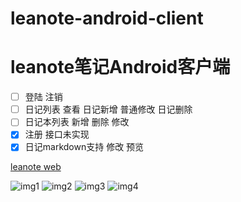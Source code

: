 # leanote-android-client
# leanote笔记Android客户端

- [ ] 登陆 注销
- [ ] 日记列表 查看 日记新增 普通修改 日记删除 
- [ ] 日记本列表 新增 删除 修改
- [x] 注册 接口未实现
- [x] 日记markdown支持 修改 预览 

[leanote web](http://leanote.com/)


![img1](/img/img1.png)
![img2](/img/img2.png)
![img3](/img/img3.png)
![img4](/img/img4.png)
